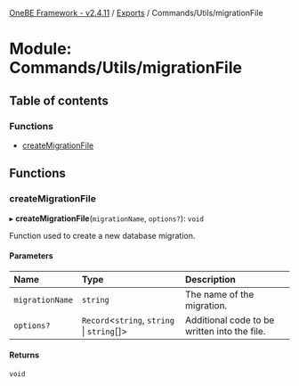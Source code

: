 [OneBE Framework - v2.4.11](../README.md) / [Exports](../modules.md) / Commands/Utils/migrationFile

# Module: Commands/Utils/migrationFile

## Table of contents

### Functions

- [createMigrationFile](Commands_Utils_migrationFile.md#createmigrationfile)

## Functions

### createMigrationFile

▸ **createMigrationFile**(`migrationName`, `options?`): `void`

Function used to create a new database migration.

#### Parameters

| Name | Type | Description |
| :------ | :------ | :------ |
| `migrationName` | `string` | The name of the migration. |
| `options?` | `Record`<`string`, `string` \| `string`[]\> | Additional code to be written into the file. |

#### Returns

`void`
